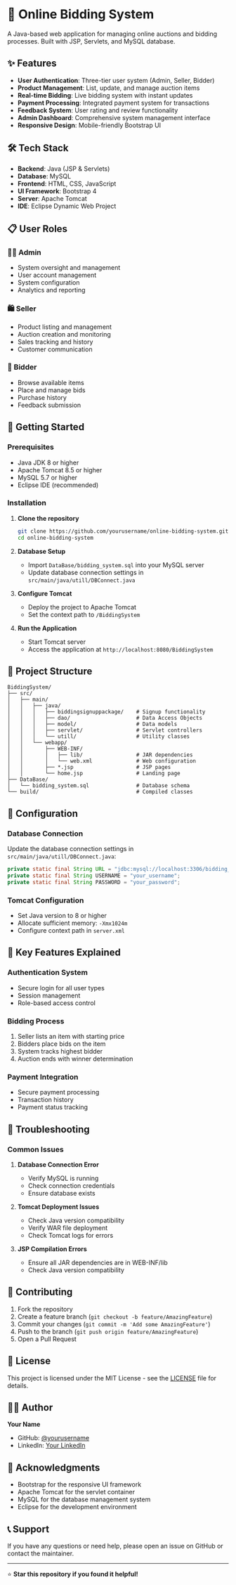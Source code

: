 # 🚀 Online Bidding System

A Java-based web application for managing online auctions and bidding processes. Built with JSP, Servlets, and MySQL database.

## ✨ Features

- **User Authentication**: Three-tier user system (Admin, Seller, Bidder)
- **Product Management**: List, update, and manage auction items
- **Real-time Bidding**: Live bidding system with instant updates
- **Payment Processing**: Integrated payment system for transactions
- **Feedback System**: User rating and review functionality
- **Admin Dashboard**: Comprehensive system management interface
- **Responsive Design**: Mobile-friendly Bootstrap UI

## 🛠️ Tech Stack

- **Backend**: Java (JSP & Servlets)
- **Database**: MySQL
- **Frontend**: HTML, CSS, JavaScript
- **UI Framework**: Bootstrap 4
- **Server**: Apache Tomcat
- **IDE**: Eclipse Dynamic Web Project

## 📋 User Roles

### 👨‍💼 Admin
- System oversight and management
- User account management
- System configuration
- Analytics and reporting

### 🛍️ Seller
- Product listing and management
- Auction creation and monitoring
- Sales tracking and history
- Customer communication

### 🎯 Bidder
- Browse available items
- Place and manage bids
- Purchase history
- Feedback submission

## 🚀 Getting Started

### Prerequisites

- Java JDK 8 or higher
- Apache Tomcat 8.5 or higher
- MySQL 5.7 or higher
- Eclipse IDE (recommended)

### Installation

1. **Clone the repository**
   ```bash
   git clone https://github.com/yourusername/online-bidding-system.git
   cd online-bidding-system
   ```

2. **Database Setup**
   - Import `DataBase/bidding_system.sql` into your MySQL server
   - Update database connection settings in `src/main/java/utill/DBConnect.java`

3. **Configure Tomcat**
   - Deploy the project to Apache Tomcat
   - Set the context path to `/BiddingSystem`

4. **Run the Application**
   - Start Tomcat server
   - Access the application at `http://localhost:8080/BiddingSystem`

## 📁 Project Structure

```
BiddingSystem/
├── src/
│   ├── main/
│   │   ├── java/
│   │   │   ├── biddingsignuppackage/    # Signup functionality
│   │   │   ├── dao/                     # Data Access Objects
│   │   │   ├── model/                   # Data models
│   │   │   ├── servlet/                 # Servlet controllers
│   │   │   └── utill/                   # Utility classes
│   │   └── webapp/
│   │       ├── WEB-INF/
│   │       │   ├── lib/                 # JAR dependencies
│   │       │   └── web.xml              # Web configuration
│   │       ├── *.jsp                    # JSP pages
│   │       └── home.jsp                 # Landing page
├── DataBase/
│   └── bidding_system.sql               # Database schema
└── build/                               # Compiled classes
```

## 🔧 Configuration

### Database Connection
Update the database connection settings in `src/main/java/utill/DBConnect.java`:

```java
private static final String URL = "jdbc:mysql://localhost:3306/bidding_system";
private static final String USERNAME = "your_username";
private static final String PASSWORD = "your_password";
```

### Tomcat Configuration
- Set Java version to 8 or higher
- Allocate sufficient memory: `-Xmx1024m`
- Configure context path in `server.xml`

## 🎯 Key Features Explained

### Authentication System
- Secure login for all user types
- Session management
- Role-based access control

### Bidding Process
1. Seller lists an item with starting price
2. Bidders place bids on the item
3. System tracks highest bidder
4. Auction ends with winner determination

### Payment Integration
- Secure payment processing
- Transaction history
- Payment status tracking

## 🐛 Troubleshooting

### Common Issues

1. **Database Connection Error**
   - Verify MySQL is running
   - Check connection credentials
   - Ensure database exists

2. **Tomcat Deployment Issues**
   - Check Java version compatibility
   - Verify WAR file deployment
   - Check Tomcat logs for errors

3. **JSP Compilation Errors**
   - Ensure all JAR dependencies are in WEB-INF/lib
   - Check Java version compatibility

## 🤝 Contributing

1. Fork the repository
2. Create a feature branch (`git checkout -b feature/AmazingFeature`)
3. Commit your changes (`git commit -m 'Add some AmazingFeature'`)
4. Push to the branch (`git push origin feature/AmazingFeature`)
5. Open a Pull Request

## 📝 License

This project is licensed under the MIT License - see the [LICENSE](LICENSE) file for details.

## 👨‍💻 Author

**Your Name**
- GitHub: [@yourusername](https://github.com/yourusername)
- LinkedIn: [Your LinkedIn](https://linkedin.com/in/yourprofile)

## 🙏 Acknowledgments

- Bootstrap for the responsive UI framework
- Apache Tomcat for the servlet container
- MySQL for the database management system
- Eclipse for the development environment

## 📞 Support

If you have any questions or need help, please open an issue on GitHub or contact the maintainer.

---

⭐ **Star this repository if you found it helpful!**
